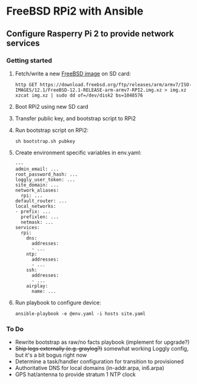 # FreeBSD RPi2 with Ansible

## Configure Rasperry Pi 2 to provide network services

### Getting started

1. Fetch/write a new [FreeBSD image](https://www.freebsd.org/where.html) on SD card:

       http GET https://download.freebsd.org/ftp/releases/arm/armv7/ISO-IMAGES/12.1/FreeBSD-12.1-RELEASE-arm-armv7-RPI2.img.xz > img.xz
       xzcat img.xz | sudo dd of=/dev/disk2 bs=1048576    
2. Boot RPi2 using new SD card
3. Transfer public key, and bootstrap script to RPi2
4. Run bootstrap script on RPi2:

       sh bootstrap.sh pubkey
5. Create environment specific variables in env.yaml:

       ---
       admin_email: ...
       root_password_hash: ...
       loggly_user_token: ...
       site_domain: ...
       network_aliases:
         rpi: ...
       default_router: ...
       local_networks:
       - prefix: ...
         prefixlen: ...
         netmask: ...
       services:
         rpi:
           dns:
             addresses:
             - ...
           ntp:
             addresses:
             - ...
           ssh:
             addresses:
             - ...
           airplay:
             name: ...

5. Run playbook to configure device:

       ansible-playbook -e @env.yaml -i hosts site.yaml

### To Do

- Rewrite bootstrap as raw/no facts playbook (implement for upgrade?)
- ~~Ship logs externally (e.g. graylog?)~~ somewhat working Loggly config, but it's a bit bogus right now
- Determine a task/handler configuration for transition to provisioned
- Authoritative DNS for local domains (in-addr.arpa, in6.arpa)
- GPS hat/antenna to provide stratum 1 NTP clock
